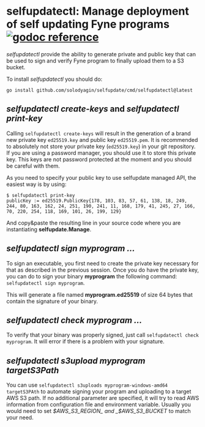 # selfupdatectl: Manage deployment of self updating Fyne programs [![godoc reference](https://godoc.org/github.com/fynelabs/self-update?status.png)](https://godoc.org/github.com/fynelabs/self-update)

_selfupdatectl_ provide the ability to generate private and public key that can be used to sign and verify Fyne program to finally upload them to a S3 bucket.

To install _selfupdatectl_ you should do:

```
go install github.com/solodyagin/selfupdate/cmd/selfupdatectl@latest
```

## _selfupdatectl create-keys_ and _selfupdatectl print-key_

Calling `selfupdatectl create-keys` will result in the generation of a brand new private key `ed25519.key` and public key `ed25519.pem`. It is recommended to absolutely not store your private key (`ed25519.key`) in your git repository. If you are using a password manager, you should use it to store this private key. This keys are not password protected at the moment and you should be careful with them.

As you need to specify your public key to use selfupdate managed API, the easiest way is by using:

```
$ selfupdatectl print-key
publicKey := ed25519.PublicKey{178, 103, 83, 57, 61, 138, 18, 249, 244, 80, 163, 162, 24, 251, 190, 241, 11, 168, 179, 41, 245, 27, 166, 70, 220, 254, 118, 169, 101, 26, 199, 129}
```

And copy&paste the resulting line in your source code where you are instantiating **selfupdate.Manage**.

## _selfupdatectl sign myprogram ..._

To sign an executable, you first need to create the private key necessary for that as described in the previous session. Once you do have the private key, you can do to sign your binary **myprogram** the following command: `selfupdatectl sign myprogram`.

This will generate a file named **myprogram.ed25519** of size 64 bytes that contain the signature of your binary.

## _selfupdatectl check myprogram ..._

To verify that your binary was properly signed, just call `selfupdatectl check myprogram`. It will error if there is a problem with your signature.

## _selfupdatectl s3upload myprogram targetS3Path_

You can use `selfupdatectl s3uploads myprogram-windows-amd64 targetS3PAth` to automate signing your program and uploading to a target AWS S3 path. If no additional parameter are specified, it will try to read AWS information from configuration file and environment variable. Usually you would need to set _$AWS_S3_REGION_ and _$AWS_S3_BUCKET_ to match your need.
